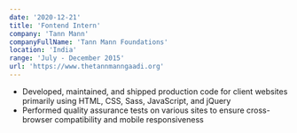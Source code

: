 ```yaml
---
date: '2020-12-21'
title: 'Fontend Intern'
company: 'Tann Mann'
companyFullName: 'Tann Mann Foundations'
location: 'India'
range: 'July - December 2015'
url: 'https://www.thetannmanngaadi.org'
---
```


- Developed, maintained, and shipped production code for client websites primarily using HTML, CSS, Sass, JavaScript, and jQuery
- Performed quality assurance tests on various sites to ensure cross-browser compatibility and mobile responsiveness

